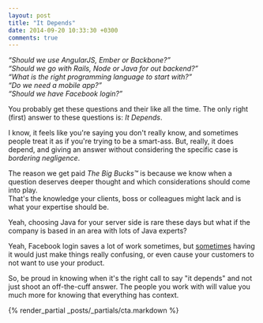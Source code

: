 ```yaml
---
layout: post
title: "It Depends"
date: 2014-09-20 10:33:30 +0300
comments: true
---
```


*“Should we use AngularJS, Ember or Backbone?”  
“Should we go with Rails, Node or Java for out backend?”  
“What is the right programming language to start with?”  
“Do we need a mobile app?”  
“Should we have Facebook login?”*

You probably get these questions and their like all the time. The only right
(first) answer to these questions is: *It Depends*.

I know, it feels like you're saying you don't really know, and sometimes
people treat it as if you're trying to be a smart-ass. But, really, it does
depend, and giving an answer without considering the specific case is
*bordering negligence*.

The reason we get paid *The Big Bucks™* is because we know when a question
deserves deeper thought and which considerations should come into play.  
That's the knowledge your clients, boss or colleagues might lack and is what
your expertise should be.

Yeah, choosing Java for your server side is rare these days but what if the
company is based in an area with lots of Java experts?

Yeah, Facebook login saves a lot of work sometimes, but
[sometimes](http://vesperapp.co/blog/how-to-make-a-vesper-sync/) having it
would just make things really confusing, or even cause your customers to not
want to use your product.

So, be proud in knowing when it's the right call to say "it depends" and not
just shoot an off-the-cuff answer. The people you work with will value you
much more for knowing that everything has context.

{% render_partial _posts/_partials/cta.markdown %}
